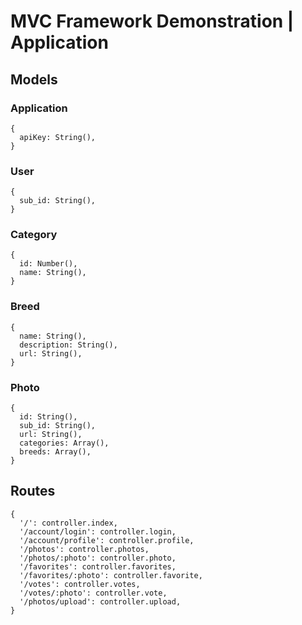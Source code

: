 # MVC Framework Demonstration | Application

## Models
### Application
```
{
  apiKey: String(),
}
```

### User
```
{
  sub_id: String(),
}
```

### Category
```
{
  id: Number(),
  name: String(),
}
```

### Breed
```
{
  name: String(),
  description: String(),
  url: String(),
}
```

### Photo
```
{
  id: String(),
  sub_id: String(),
  url: String(),
  categories: Array(),
  breeds: Array(),
}
```

## Routes
```
{
  '/': controller.index,
  '/account/login': controller.login,
  '/account/profile': controller.profile,
  '/photos': controller.photos,
  '/photos/:photo': controller.photo,
  '/favorites': controller.favorites,
  '/favorites/:photo': controller.favorite,
  '/votes': controller.votes,
  '/votes/:photo': controller.vote,
  '/photos/upload': controller.upload,
}
```
